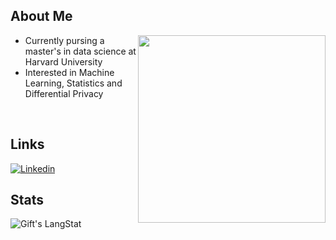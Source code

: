## About Me

 <ul>
   <img src="./h_seas_logo_rgb.png" align="right" style="width: 300px;">
  <li>Currently pursing a master's in data science at Harvard University</li>
  <li>Interested in Machine Learning, Statistics and Differential Privacy </li>
 </ul>
 <br>

## Links
[![Linkedin](https://img.shields.io/badge/linkedin-blue?&style=for-the-badge)](https://www.linkedin.com/in/yanis-vandecasteele/)

## Stats

 <div align="left">
   <img align="center" src="https://github-readme-streak-stats.herokuapp.com/?user=yanisvdc" alt="Gift's LangStat" />
</div>
